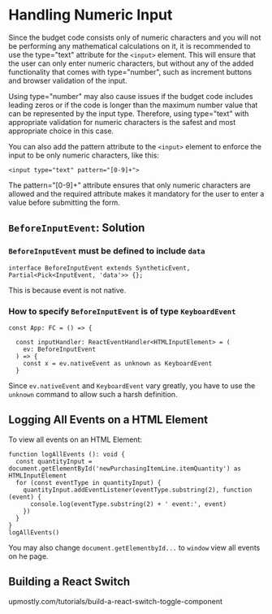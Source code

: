 # Handling Numeric Input

Since the budget code consists only of numeric characters and you will not be performing any mathematical calculations on it, it is recommended to use the type="text" attribute for the `<input>` element. This will ensure that the user can only enter numeric characters, but without any of the added functionality that comes with type="number", such as increment buttons and browser validation of the input.

Using type="number" may also cause issues if the budget code includes leading zeros or if the code is longer than the maximum number value that can be represented by the input type. Therefore, using type="text" with appropriate validation for numeric characters is the safest and most appropriate choice in this case.

You can also add the pattern attribute to the `<input>` element to enforce the input to be only numeric characters, like this:

`<input type="text" pattern="[0-9]+">`

The pattern="[0-9]+" attribute ensures that only numeric characters are allowed and the required attribute makes it mandatory for the user to enter a value before submitting the form.

## `BeforeInputEvent`: Solution

### `BeforeInputEvent` must be defined to include `data`

```tsx
interface BeforeInputEvent extends SyntheticEvent, Partial<Pick<InputEvent, 'data'>> {};
```

This is because event is not native.

### How to specify `BeforeInputEvent` is of type `KeyboardEvent`

```tsx
const App: FC = () => {

  const inputHandler: ReactEventHandler<HTMLInputElement> = (
    ev: BeforeInputEvent
  ) => {
    const x = ev.nativeEvent as unknown as KeyboardEvent
  }
```

Since `ev.nativeEvent` and `KeyboardEvent` vary greatly, you have to use the `unknown` command to allow such a harsh definition.

## Logging All Events on a HTML Element

To view all events on an HTML Element:

```tsx
function logAllEvents (): void {
  const quantityInput = document.getElementById('newPurchasingItemLine.itemQuantity') as HTMLInputElement
  for (const eventType in quantityInput) {
    quantityInput.addEventListener(eventType.substring(2), function (event) {
      console.log(eventType.substring(2) + ' event:', event)
    })
  }
}
logAllEvents()
```

You may also change ```document.getElementbyId...``` to ```window``` view all events on he page.

## Building a React Switch

upmostly.com/tutorials/build-a-react-switch-toggle-component

